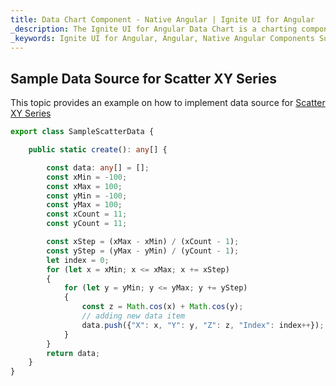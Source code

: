 ```yaml
---
title: Data Chart Component - Native Angular | Ignite UI for Angular
_description: The Ignite UI for Angular Data Chart is a charting component that provides modular design of axis, markers, series, legend, and annotation layers. With this chart, you can create multiple instances of these visual elements in the same chart plot area in order to create composite chart views.
_keywords: Ignite UI for Angular, Angular, Native Angular Components Suite, Native Angular Controls, Native Angular Components, Native Angular Components Library, Angular Chart, Angular Data Chart Control, Angular Data Chart Example, Angular Data Chart Component, Angular Data Chart
---
```


## Sample Data Source for Scatter XY Series

This topic provides an example on how to implement data source for  [Scatter XY Series](datachart_series_types_range.md)

```typescript
export class SampleScatterData {

    public static create(): any[] {

        const data: any[] = [];
        const xMin = -100;
        const xMax = 100;
        const yMin = -100;
        const yMax = 100;
        const xCount = 11;
        const yCount = 11;

        const xStep = (xMax - xMin) / (xCount - 1);
        const yStep = (yMax - yMin) / (yCount - 1);
        let index = 0;
        for (let x = xMin; x <= xMax; x += xStep)
        {
            for (let y = yMin; y <= yMax; y += yStep)
            {
                const z = Math.cos(x) + Math.cos(y);
                // adding new data item
                data.push({"X": x, "Y": y, "Z": z, "Index": index++});
            }
        }
        return data;
    }
}
```
